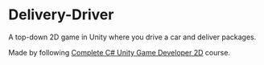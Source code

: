 # Delivery-Driver

A top-down 2D game in Unity where you drive a car and deliver packages.

Made by following [Complete C# Unity Game Developer 2D](https://www.udemy.com/course/unitycourse/) course.
